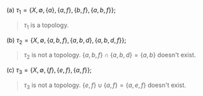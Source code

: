 (a) $`\tau_{1} = \{ X, \emptyset, \{a\}, \{a, f\}, \{b, f\}, \{a,b,f\} \};`$

> $`\tau_{1}`$ is a topology.

(b) $`\tau_{2} = \{ X, \emptyset, \{a,b,f\}, \{a,b,d\}, \{a,b,d,f\} \};`$

> $`\tau_{2}`$ is not a topology. $`\{a,b,f\} \cap \{a,b,d\} = \{a,b\}`$ doesn't exist.

(c) $`\tau_{3} = \{ X, \emptyset, \{f\}, \{e, f\}, \{a, f\} \};`$

> $`\tau_{3}`$ is not a topology. $`\{e,f\} \cup \{a,f\} = \{a,e,f\}`$ doesn't exist.